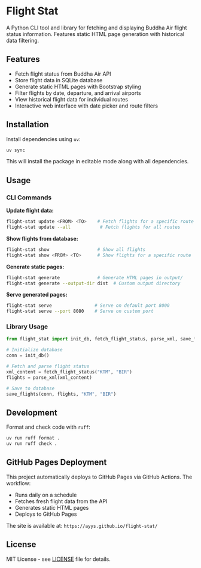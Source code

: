 # Flight Stat

A Python CLI tool and library for fetching and displaying Buddha Air flight status information. Features static HTML page generation with historical data filtering.

## Features

- Fetch flight status from Buddha Air API
- Store flight data in SQLite database
- Generate static HTML pages with Bootstrap styling
- Filter flights by date, departure, and arrival airports
- View historical flight data for individual routes
- Interactive web interface with date picker and route filters

## Installation

Install dependencies using `uv`:

```bash
uv sync
```

This will install the package in editable mode along with all dependencies.

## Usage

### CLI Commands

**Update flight data:**
```bash
flight-stat update <FROM> <TO>    # Fetch flights for a specific route
flight-stat update --all           # Fetch flights for all routes
```

**Show flights from database:**
```bash
flight-stat show                  # Show all flights
flight-stat show <FROM> <TO>      # Show flights for a specific route
```

**Generate static pages:**
```bash
flight-stat generate              # Generate HTML pages in output/
flight-stat generate --output-dir dist  # Custom output directory
```

**Serve generated pages:**
```bash
flight-stat serve                # Serve on default port 8000
flight-stat serve --port 8080    # Serve on custom port
```

### Library Usage

```python
from flight_stat import init_db, fetch_flight_status, parse_xml, save_flights

# Initialize database
conn = init_db()

# Fetch and parse flight status
xml_content = fetch_flight_status("KTM", "BIR")
flights = parse_xml(xml_content)

# Save to database
save_flights(conn, flights, "KTM", "BIR")
```

## Development

Format and check code with `ruff`:

```bash
uv run ruff format .
uv run ruff check .
```

## GitHub Pages Deployment

This project automatically deploys to GitHub Pages via GitHub Actions. The workflow:
- Runs daily on a schedule
- Fetches fresh flight data from the API
- Generates static HTML pages
- Deploys to GitHub Pages

The site is available at: `https://ayys.github.io/flight-stat/`

## License

MIT License - see [LICENSE](LICENSE) file for details.

